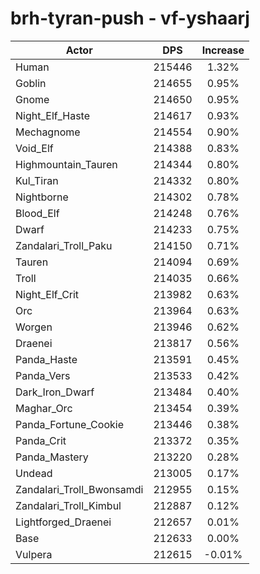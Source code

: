 # brh-tyran-push - vf-yshaarj
| Actor | DPS | Increase |
|---|:---:|:---:|
|Human|215446|1.32%|
|Goblin|214655|0.95%|
|Gnome|214650|0.95%|
|Night_Elf_Haste|214617|0.93%|
|Mechagnome|214554|0.90%|
|Void_Elf|214388|0.83%|
|Highmountain_Tauren|214344|0.80%|
|Kul_Tiran|214332|0.80%|
|Nightborne|214302|0.78%|
|Blood_Elf|214248|0.76%|
|Dwarf|214233|0.75%|
|Zandalari_Troll_Paku|214150|0.71%|
|Tauren|214094|0.69%|
|Troll|214035|0.66%|
|Night_Elf_Crit|213982|0.63%|
|Orc|213964|0.63%|
|Worgen|213946|0.62%|
|Draenei|213817|0.56%|
|Panda_Haste|213591|0.45%|
|Panda_Vers|213533|0.42%|
|Dark_Iron_Dwarf|213484|0.40%|
|Maghar_Orc|213454|0.39%|
|Panda_Fortune_Cookie|213446|0.38%|
|Panda_Crit|213372|0.35%|
|Panda_Mastery|213220|0.28%|
|Undead|213005|0.17%|
|Zandalari_Troll_Bwonsamdi|212955|0.15%|
|Zandalari_Troll_Kimbul|212887|0.12%|
|Lightforged_Draenei|212657|0.01%|
|Base|212633|0.00%|
|Vulpera|212615|-0.01%|
